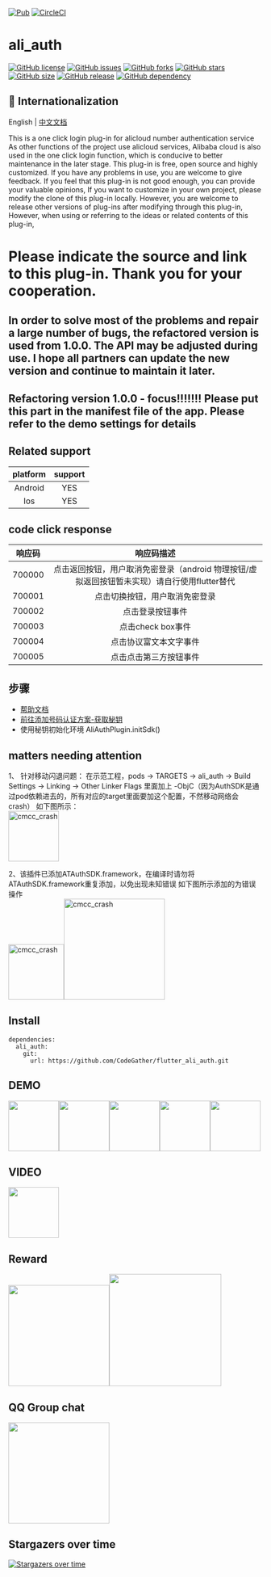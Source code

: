 [![Pub](https://img.shields.io/pub/v/ali_auth.svg)](https://pub.flutter-io.cn/packages/ali_auth)
[![CircleCI](https://circleci.com/gh/CodeGather/flutter_ali_auth/tree/master.svg?style=svg)](https://circleci.com/gh/CodeGather/flutter_ali_auth/tree/master)


# ali_auth

[![GitHub license](https://img.shields.io/github/license/CodeGather/flutter_ali_auth?style=social)](https://github.com/CodeGather/flutter_ali_auth/blob/master/LICENSE)
[![GitHub issues](https://img.shields.io/github/issues/CodeGather/flutter_ali_auth?style=social)](https://github.com/CodeGather/flutter_ali_auth/issues)
[![GitHub forks](https://img.shields.io/github/forks/CodeGather/flutter_ali_auth?style=social)](https://github.com/CodeGather/flutter_ali_auth/network)
[![GitHub stars](https://img.shields.io/github/stars/CodeGather/flutter_ali_auth?style=social)](https://github.com/CodeGather/flutter_ali_auth/stargazers)
[![GitHub size](https://img.shields.io/github/repo-size/CodeGather/flutter_ali_auth?style=social)](https://github.com/CodeGather/flutter_ali_auth)
[![GitHub release](https://img.shields.io/github/v/release/CodeGather/flutter_ali_auth?style=social)](https://github.com/CodeGather/flutter_ali_auth/releases)
[![GitHub dependency](https://img.shields.io/librariesio/github/CodeGather/flutter_ali_auth?style=social)](https://github.com/CodeGather/flutter_ali_auth)


## :large_blue_circle: Internationalization

English | [中文文档](README_zh.md)

This is a one click login plug-in for alicloud number authentication service
As other functions of the project use alicloud services, Alibaba cloud is also used in the one click login function, which is conducive to better maintenance in the later stage.
This plug-in is free, open source and highly customized. If you have any problems in use, you are welcome to give feedback. If you feel that this plug-in is not good enough, you can provide your valuable opinions,
If you want to customize in your own project, please modify the clone of this plug-in locally. However, you are welcome to release other versions of plug-ins after modifying through this plug-in,
However, when using or referring to the ideas or related contents of this plug-in,   
 
# Please indicate the source and link to this plug-in. Thank you for your cooperation.  


## In order to solve most of the problems and repair a large number of bugs, the refactored version is used from 1.0.0. The API may be adjusted during use. I hope all partners can update the new version and continue to maintain it later.    
 

## Refactoring version 1.0.0 - focus!!!!!!! Please put this part in the manifest file of the app. Please refer to the demo settings for details

## Related support

|    platform  | support  |
| :------:|:----:|
| Android  | YES |
| Ios      | YES |

## code click response

|    响应码  | 响应码描述  |
| :--------:|:----------:|
| 700000    | 点击返回按钮，⽤户取消免密登录（android 物理按钮/虚拟返回按钮暂未实现）请自行使用flutter替代 |
| 700001    | 点击切换按钮，⽤户取消免密登录 |
| 700002    | 点击登录按钮事件 |
| 700003    | 点击check box事件 |
| 700004    | 点击协议富⽂本⽂字事件 |
| 700005    | 点击点击第三方按钮事件 |

## 步骤

- [帮助文档](https://help.aliyun.com/product/75010.html)
- [前往添加号码认证方案-获取秘钥](https://dypns.console.aliyun.com/?spm=5176.12818093.favorites.ddypns.488716d0ttKe13#/)
- 使用秘钥初始化环境 AliAuthPlugin.initSdk()

## matters needing attention

1、 针对移动闪退问题：
在示范工程，pods -> TARGETS -> ali_auth -> Build Settings -> Linking -> Other Linker Flags 里面加上 -ObjC（因为AuthSDK是通过pod依赖进去的，所有对应的target里面要加这个配置，不然移动网络会crash）
如下图所示：  
<img src="https://raw.githubusercontent.com/CodeGather/flutter_ali_auth/master/screenshots/error_add.jpg" alt="cmcc_crash" width="100">

2、该插件已添加ATAuthSDK.framework，在编译时请勿将ATAuthSDK.framework重复添加，以免出现未知错误
如下图所示添加的为错误操作  
<img src="https://raw.githubusercontent.com/CodeGather/flutter_ali_auth/master/screenshots/error_add.jpg" alt="cmcc_crash" width="110"><img src="https://raw.githubusercontent.com/CodeGather/flutter_ali_auth/master/screenshots/error_add2.png" alt="cmcc_crash" width="200">
  
## Install    
```
dependencies:
  ali_auth:
    git:
      url: https://github.com/CodeGather/flutter_ali_auth.git
```

## DEMO    
  
<img src="https://raw.githubusercontent.com/CodeGather/flutter_ali_auth/master/screenshots/Screenshot_20220517_123128.jpg" width="100"><img src="https://raw.githubusercontent.com/CodeGather/flutter_ali_auth/master/screenshots/Screenshot_20220517_120625.jpg" width="100"><img src="https://raw.githubusercontent.com/CodeGather/flutter_ali_auth/master/screenshots/Screenshot_20220517_120629.jpg" width="100"><img src="https://raw.githubusercontent.com/CodeGather/flutter_ali_auth/master/screenshots/Screenshot_20220517_120634.jpg" width="100"><img src="https://raw.githubusercontent.com/CodeGather/flutter_ali_auth/master/screenshots/Screenshot_20220517_120649.jpg" width="100">
  
## VIDEO
  
<img src="https://raw.githubusercontent.com/CodeGather/flutter_ali_auth/master/screenshots/SVID_20220517_120504.gif" width="100"> 

## Reward

<img src="https://raw.githubusercontent.com/CodeGather/flutter_ali_auth/master/screenshots/play_al.jpg" width="200"><img src="https://raw.githubusercontent.com/CodeGather/flutter_ali_auth/master/screenshots/play_wx.jpg" width="222">  

## QQ Group chat

<img src="https://raw.githubusercontent.com/CodeGather/flutter_ali_auth/master/screenshots/play_qq.jpg" width="200">

## Stargazers over time

[![Stargazers over time](https://starchart.cc/CodeGather/flutter_ali_auth.svg)](https://starchart.cc/CodeGather/flutter_ali_auth)

